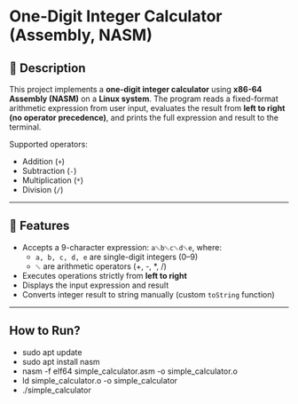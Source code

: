 # One-Digit Integer Calculator (Assembly, NASM)

## 📘 Description

This project implements a **one-digit integer calculator** using **x86-64 Assembly (NASM)** on a **Linux system**. The program reads a fixed-format arithmetic expression from user input, evaluates the result from **left to right (no operator precedence)**, and prints the full expression and result to the terminal.

Supported operators:
- Addition (`+`)
- Subtraction (`-`)
- Multiplication (`*`)
- Division (`/`)

---

## 🧠 Features

- Accepts a 9-character expression: `a␕b␕c␕d␕e`, where:
  - `a, b, c, d, e` are single-digit integers (0–9)
  - `␕` are arithmetic operators (+, -, *, /)
- Executes operations strictly from **left to right**
- Displays the input expression and result
- Converts integer result to string manually (custom `toString` function)

---

## How to Run?
- sudo apt update
- sudo apt install nasm
- nasm -f elf64 simple_calculator.asm -o simple_calculator.o
- ld simple_calculator.o -o simple_calculator
- ./simple_calculator

